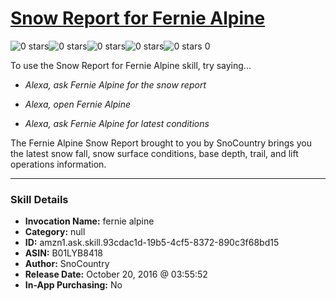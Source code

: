 # [Snow Report for Fernie Alpine](http://alexa.amazon.com/#skills/amzn1.ask.skill.93cdac1d-19b5-4cf5-8372-890c3f68bd15)
![0 stars](../../images/ic_star_border_black_18dp_1x.png)![0 stars](../../images/ic_star_border_black_18dp_1x.png)![0 stars](../../images/ic_star_border_black_18dp_1x.png)![0 stars](../../images/ic_star_border_black_18dp_1x.png)![0 stars](../../images/ic_star_border_black_18dp_1x.png) 0

To use the Snow Report for Fernie Alpine skill, try saying...

* *Alexa, ask Fernie Alpine for the snow report*

* *Alexa, open Fernie Alpine*

* *Alexa, ask Fernie Alpine for latest conditions*

The Fernie Alpine Snow Report brought to you by SnoCountry brings you the latest snow fall, snow surface conditions,  base depth, trail, and lift operations information.

***

### Skill Details

* **Invocation Name:** fernie alpine
* **Category:** null
* **ID:** amzn1.ask.skill.93cdac1d-19b5-4cf5-8372-890c3f68bd15
* **ASIN:** B01LYB8418
* **Author:** SnoCountry
* **Release Date:** October 20, 2016 @ 03:55:52
* **In-App Purchasing:** No
